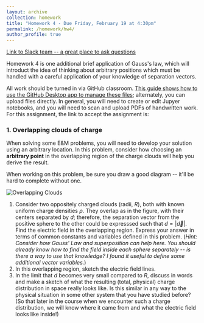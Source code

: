 ```yaml
---
layout: archive
collection: homework
title: "Homework 4 - Due Friday, February 19 at 4:30pm"
permalink: /homework/hw4/
author_profile: true
---
```

[Link to Slack team -- a great place to ask questions](https://physicsatregis.slack.com)

Homework 4 is one additional brief application of Gauss's law, which will introduct the idea of thinking about arbitrary positions which must be handled with a careful application of your knowledge of separation vectors.

All work should be turned in via GitHub classroom. [This guide shows how to use the GitHub Desktop app to manage these files](https://emtilt.github.io/guides/githubclass/); alternately, you can upload files directly. In general, you will need to create or edit Jupyer notebooks, and you will need to scan and upload PDFs of handwritten work. For this assignment, the link to accept the assignment is: []()

### 1. Overlapping clouds of charge

When solving some E&M problems, you will need to develop your solution using an arbitrary location. In this problem, consider how choosing an **arbitrary point** in the overlapping region of the charge clouds will help you derive the result.

When working on this problem, be sure you draw a good diagram -- it'll be hard to complete without one. 

![Overlapping Clouds](../../images/hw4-overlapping_clouds.png "Overlapping Clouds")
1. Consider two oppositely charged clouds (radii, $R$), both with known uniform charge densities $\rho$. They overlap as in the figure, with their centers separated by $d$; therefore, the separation vector from the positive sphere to the other could be expresssed such that $d=\left|\vec{d}\right|$. Find the electric field in the overlapping region. Express your answer in terms of common constants and variables defined in this problem. (*Hint: Consider how Gauss' Law and superposition can help here. You should already know how to find the field inside each sphere separately -- is there a way to use that knowledge? I found it useful to define some additional vector variables.*)
2. In this overlapping region, sketch the electric field lines.
3. In the limit that $d$ becomes very small compared to $R$, discuss in words and make a sketch of what the resulting (total, physical) charge distribution in space really looks like. Is this similar in any way to the physical situation in some other system that you have studied before? (So that later in the course when we encounter such a charge distribution, we will know where it came from and what the electric field looks like inside!)
